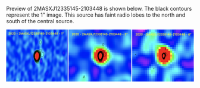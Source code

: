 Preview of 2MASXJ12335145-2103448 is shown below. The black contours represent the 1" image. This source has faint radio lobes to the north and south of the central source. 

![2MASXJ12335145-2103448](2MASXJ12335145-2103448.png "2MASXJ12335145-2103448")

